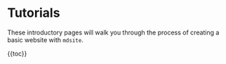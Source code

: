 # Tutorials

These introductory pages will walk you through the process of creating a basic website with `mdsite`.

{{toc}}